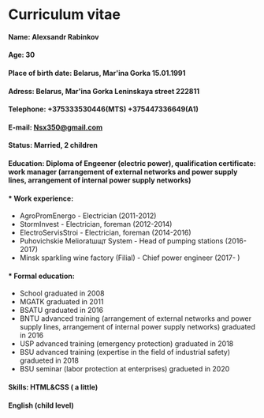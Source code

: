   # **Curriculum vitae**
#### Name:          **Alexsandr Rabinkov**
#### Age: 30
#### Place of birth date: Belarus, Mar'ina Gorka 15.01.1991

#### Adress:        Belarus, Mar'ina Gorka Leninskaya street 222811
#### Telephone:     +375333530446(MTS) +375447336649(A1)
#### E-mail:        Nsx350@gmail.com
#### Status:        Married, 2 children
#### Education:     Diploma of Engeener (electric power), qualification certificate: work manager (arrangement of external networks and power supply lines, arrangement of internal power supply networks)
#### * Work experience:
 * AgroPromEnergo - Electrician (2011-2012)
 * StormInvest - Electrician, foreman (2012-2014)
 * ElectroServisStroi - Electrician, foreman (2014-2016)
 * Puhovichskie Melioratшщт System - Head of pumping stations (2016-2017)
 * Minsk sparkling wine factory (Filial) - Chief power engineer (2017- )
#### * Formal education:
 * School graduated in 2008
 * MGATK graduated in 2011
 * BSATU graduated in 2016
 * BNTU advanced training (arrangement of external networks and power supply lines, arrangement of internal power supply networks) graduated in 2016
 * USP advanced training (emergency protection) graduated in 2018
 * BSU advanced training (expertise in the field of industrial safety) gradueted in 2018
 * BSU seminar (labor protection at enterprises) gradueted in 2020
#### Skills: HTML&CSS ( a little)
#### English (child level)
